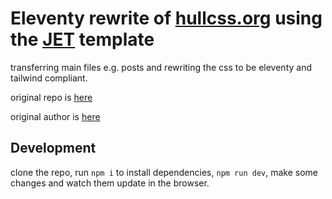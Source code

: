 # Eleventy rewrite of [hullcss.org](https://HullCSS.org) using the [JET](https://github.com/marcamos/jet) template  

transferring main files e.g. posts and rewriting the css to be eleventy and tailwind compliant.  

original repo is [here](https://github.com/hullcss/hullcss-site)  

original author is [here](https://github.com/hullcss/hullcss-site)  

## Development

clone the repo, run `npm i` to install dependencies, `npm run dev`, make some changes and watch them update in the browser. 